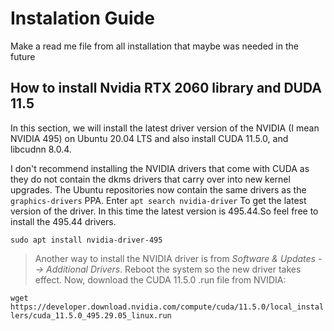 # Instalation Guide
Make a read me file from all installation that maybe was needed in the future

## How to install Nvidia RTX 2060 library and DUDA 11.5

In this section, we will install the latest driver version of the NVIDIA (I mean NVIDIA 495) on Ubuntu 20.04 LTS and also install CUDA 11.5.0,  and libcudnn 8.0.4.

I don't recommend installing the NVIDIA drivers that come with CUDA as they do not contain the dkms drivers that carry over into new kernel upgrades.
The Ubuntu repositories now contain the same drivers as the ```graphics-drivers``` PPA. 
Enter ```apt search nvidia-driver``` To get the latest version of the driver.
In this time the latest version is 495.44.So feel free to install the 495.44 drivers.

```sudo apt install nvidia-driver-495```

>Another way to install the NVIDIA driver is from *Software & Updates --> Additional Drivers*.
Reboot the system so the new driver takes effect.
Now, download the CUDA 11.5.0 .run file from NVIDIA:

```wget https://developer.download.nvidia.com/compute/cuda/11.5.0/local_installers/cuda_11.5.0_495.29.05_linux.run```
